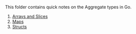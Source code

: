 This folder contains quick notes on the Aggregate types in Go. 
1. [Arrays and Slices](./arrays_and_slices.md)
2. [Maps](./maps.md)
3. [Structs](./structs.md)
